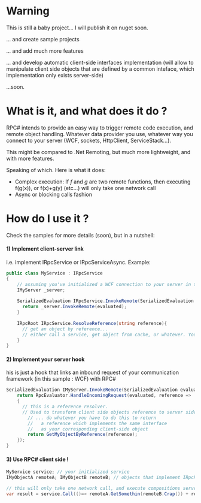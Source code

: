 Warning
========
This is still a baby project... I will publish it on nuget soon.

... and create sample projects

... and add much more features

... and develop automatic client-side interfaces implementation (will allow to manipulate client side objects that are defined by a common inteface, which implementation only exists server-side)

...soon.

What is it, and what does it do ?
========

RPC# intends to provide an easy way to trigger remote code execution, and remote object handling.
Whatever data provider you use, whatever way you connect to your server (WCF, sockets, HttpClient, ServiceStack...).

This might be compared to .Net Remoting, but much more lightweight, and with more features.

Speaking of which. Here is what it does:

- Complex execution: If *f* and *g* are two remote functions, then executing f(g(x)), or f(x)+g(y) (etc...) will only take one network call
- Async or blocking calls fashion


How do I use it ?
========

Check the samples for more details (soon), but in a nutshell:

#### 1) Implement client-server link

i.e. implement IRpcService or IRpcServiceAsync. Example:

```C#
public class MyService : IRpcService
{
    // assuming you've initialized a WCF connection to your server in this field:
    IMyServer _server;
    
    SerializedEvaluation IRpcService.InvokeRemote(SerializedEvaluation evaluated){
      return _server.InvokeRemote(evaluated);  
    }
    
    IRpcRoot IRpcService.ResolveReference(string reference){
      // get an object by reference...
      // either call a service, get object from cache, or whatever. Your call.
    }
}
```
#### 2) Implement your server hook

his is just a hook that links an inbound request of your communication framework (in this sample : WCF) with RPC#

```C#
SerializedEvaluation IMyServer.InvokeRemote(SerializedEvaluation evaluated){
    return RpcEvaluator.HandleIncomingRequest(evaluated, reference =>
    { 
      // this is a reference resolver.
      // Used to transform client side objects reference to server side objects
        // ... do whatever you have to do this to return
        //   a reference which implements the same interface
        //   as your corresponding client-side object
        return GetMyObjectByReference(reference);
    });
}
```

#### 3) Use RPC# client side !

```C#
MyService service; // your initialized service
IMyObjectA remoteA; IMyObjectB remoteB; // objects that implement IRpcRoot

// this will only take one network call, and execute compositions server-side
var result = service.Call(()=> remoteA.GetSomethin(remoteB.Crap()) + remoteA.ReturnInt());
```
